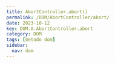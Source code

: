 ```yaml
---
title: AbortController.abort()
permalink: /DOM/AbortController/abort/
date: 2023-10-12
key: DOM.A.AbortController.abort
category: DOM
tags: [metodo dom]
sidebar:
  nav: dom
---
```

